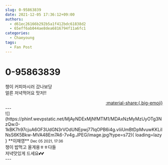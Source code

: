 ```yaml
---
slug: 0-95863839
date: 2021-12-05 17:36:12+09:00
authors:
  - d61ec26166b292b5a1f412bdc61838d2
  - 65eff6ab044ae8dea6816794f11a6fc1
categories:
  - Chaeyoung
tags:
  - Fan Post
---
```


# 0-95863839

<div class="post-container" markdown="1">
<div class="content-container md-sidebar__scrollwrap" markdown="1">

챙이 커피마시러 갔나보당<br>얼른 저녁먹어요 맛저!!

</div>
</div>

<div style="text-align: right;" markdown="1">
<a href="https://weverse.io/fromis9/fanpost/0-95863839" style="text-align: right;">:material-share:{.big-emoji}</a>
</div>
---

<div class="comments-container md-sidebar__scrollwrap" markdown="1">
<div class="comment" markdown="1">
<div class='id-container' markdown="1">
![](https://phinf.wevpstatic.net/MjAyNDExMjNfMTM1/MDAxNzMyMzUyOTg3NzQw.0-1kBK7h97cjuA6OF3UdGN3rVOdUNEpwj77IqOPB6i4g.vliiUmBtDpMvuwKKLiINsS6K5Bkw-MVA48Em7A6-7v4g.JPEG/image.jpg?type=s72){ loading=lazy }
**<span class="artist">이채영</span>** <small>Dec 05 2021, 17:36</small><br>
</div>
<div class='comment-body' markdown="1">
챙이 밥먹고 올게용ㅎㅎ다들<br>저녁맛있게 드세요💕💕
</div>
</div>
</div>
---
